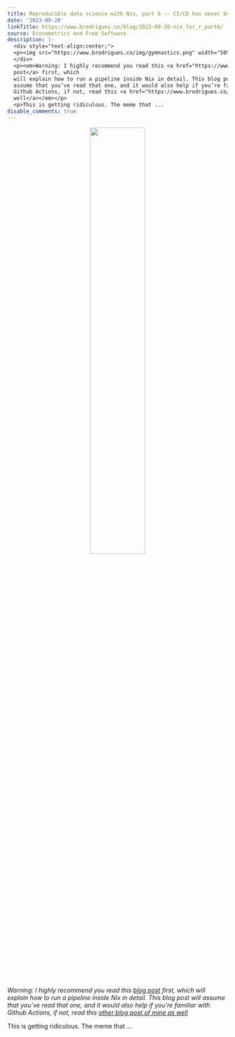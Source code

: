 ```yaml
---
title: Reproducible data science with Nix, part 6 -- CI/CD has never been easier
date: '2023-09-20'
linkTitle: https://www.brodrigues.co/blog/2023-09-20-nix_for_r_part6/
source: Econometrics and Free Software
description: |-
  <div style="text-align:center;">
  <p><img src="https://www.brodrigues.co/img/gymnastics.png" width="50%"/></p>
  </div>
  <p><em>Warning: I highly recommend you read this <a href="https://www.brodrigues.co/blog/2023-07-19-nix_for_r_part2/">blog
  post</a> first, which
  will explain how to run a pipeline inside Nix in detail. This blog post will
  assume that you’ve read that one, and it would also help if you’re familiar with
  Github Actions, if not, read this <a href="https://www.brodrigues.co/blog/2022-11-19-raps/">other blog post of mine as
  well</a></em></p>
  <p>This is getting ridiculous. The meme that ...
disable_comments: true
---
```

<div style="text-align:center;">
<p><img src="https://www.brodrigues.co/img/gymnastics.png" width="50%"/></p>
</div>
<p><em>Warning: I highly recommend you read this <a href="https://www.brodrigues.co/blog/2023-07-19-nix_for_r_part2/">blog
post</a> first, which
will explain how to run a pipeline inside Nix in detail. This blog post will
assume that you’ve read that one, and it would also help if you’re familiar with
Github Actions, if not, read this <a href="https://www.brodrigues.co/blog/2022-11-19-raps/">other blog post of mine as
well</a></em></p>
<p>This is getting ridiculous. The meme that ...